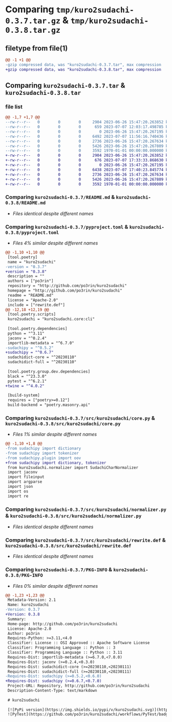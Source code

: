 # Comparing `tmp/kuro2sudachi-0.3.7.tar.gz` & `tmp/kuro2sudachi-0.3.8.tar.gz`

## filetype from file(1)

```diff
@@ -1 +1 @@
-gzip compressed data, was "kuro2sudachi-0.3.7.tar", max compression
+gzip compressed data, was "kuro2sudachi-0.3.8.tar", max compression
```

## Comparing `kuro2sudachi-0.3.7.tar` & `kuro2sudachi-0.3.8.tar`

### file list

```diff
@@ -1,7 +1,7 @@
--rw-r--r--   0        0        0     2904 2023-06-26 15:47:20.263852 kuro2sudachi-0.3.7/README.md
--rw-r--r--   0        0        0      659 2023-07-07 12:03:17.498785 kuro2sudachi-0.3.7/pyproject.toml
--rw-r--r--   0        0        0        0 2023-06-26 15:47:20.267195 kuro2sudachi-0.3.7/src/kuro2sudachi/__init__.py
--rw-r--r--   0        0        0     6492 2023-07-07 11:56:16.740436 kuro2sudachi-0.3.7/src/kuro2sudachi/core.py
--rw-r--r--   0        0        0     2736 2023-06-26 15:47:20.267634 kuro2sudachi-0.3.7/src/kuro2sudachi/normalizer.py
--rw-r--r--   0        0        0     5426 2023-06-26 15:47:20.267809 kuro2sudachi-0.3.7/src/kuro2sudachi/rewrite.def
--rw-r--r--   0        0        0     3592 1970-01-01 00:00:00.000000 kuro2sudachi-0.3.7/PKG-INFO
+-rw-r--r--   0        0        0     2904 2023-06-26 15:47:20.263852 kuro2sudachi-0.3.8/README.md
+-rw-r--r--   0        0        0      676 2023-07-07 17:33:33.868630 kuro2sudachi-0.3.8/pyproject.toml
+-rw-r--r--   0        0        0        0 2023-06-26 15:47:20.267195 kuro2sudachi-0.3.8/src/kuro2sudachi/__init__.py
+-rw-r--r--   0        0        0     6438 2023-07-07 17:40:23.845774 kuro2sudachi-0.3.8/src/kuro2sudachi/core.py
+-rw-r--r--   0        0        0     2736 2023-06-26 15:47:20.267634 kuro2sudachi-0.3.8/src/kuro2sudachi/normalizer.py
+-rw-r--r--   0        0        0     5426 2023-06-26 15:47:20.267809 kuro2sudachi-0.3.8/src/kuro2sudachi/rewrite.def
+-rw-r--r--   0        0        0     3592 1970-01-01 00:00:00.000000 kuro2sudachi-0.3.8/PKG-INFO
```

### Comparing `kuro2sudachi-0.3.7/README.md` & `kuro2sudachi-0.3.8/README.md`

 * *Files identical despite different names*

### Comparing `kuro2sudachi-0.3.7/pyproject.toml` & `kuro2sudachi-0.3.8/pyproject.toml`

 * *Files 4% similar despite different names*

```diff
@@ -1,10 +1,10 @@
 [tool.poetry]
 name = "kuro2sudachi"
-version = "0.3.7"
+version = "0.3.8"
 description = ""
 authors = ["po3rin"]
 repository = "http://github.com/po3rin/kuro2sudachi"
 homepage = "http://github.com/po3rin/kuro2sudachi"
 readme = "README.md"
 license = "Apache-2.0"
 include = ["rewrite.def"]
@@ -12,18 +12,19 @@
 [tool.poetry.scripts]
 kuro2sudachi = "kuro2sudachi.core:cli"
 
 [tool.poetry.dependencies]
 python = "^3.11"
 jaconv = "^0.2.4"
 importlib-metadata = "^6.7.0"
-sudachipy = "^0.5.2"
+sudachipy = "^0.6.7"
 sudachidict-core = "^20230110"
 sudachidict-full = "^20230110"
 
 [tool.poetry.group.dev.dependencies]
 black = "^23.3.0"
 pytest = "^6.2.1"
+twine = "^4.0.2"
 
 [build-system]
 requires = ["poetry>=0.12"]
 build-backend = "poetry.masonry.api"
```

### Comparing `kuro2sudachi-0.3.7/src/kuro2sudachi/core.py` & `kuro2sudachi-0.3.8/src/kuro2sudachi/core.py`

 * *Files 1% similar despite different names*

```diff
@@ -1,10 +1,8 @@
-from sudachipy import dictionary
-from sudachipy import tokenizer
-from sudachipy.plugin import oov
+from sudachipy import dictionary, tokenizer
 from kuro2sudachi.normalizer import SudachiCharNormalizer
 import jaconv
 import fileinput
 import argparse
 import json
 import os
 import re
```

### Comparing `kuro2sudachi-0.3.7/src/kuro2sudachi/normalizer.py` & `kuro2sudachi-0.3.8/src/kuro2sudachi/normalizer.py`

 * *Files identical despite different names*

### Comparing `kuro2sudachi-0.3.7/src/kuro2sudachi/rewrite.def` & `kuro2sudachi-0.3.8/src/kuro2sudachi/rewrite.def`

 * *Files identical despite different names*

### Comparing `kuro2sudachi-0.3.7/PKG-INFO` & `kuro2sudachi-0.3.8/PKG-INFO`

 * *Files 0% similar despite different names*

```diff
@@ -1,23 +1,23 @@
 Metadata-Version: 2.1
 Name: kuro2sudachi
-Version: 0.3.7
+Version: 0.3.8
 Summary: 
 Home-page: http://github.com/po3rin/kuro2sudachi
 License: Apache-2.0
 Author: po3rin
 Requires-Python: >=3.11,<4.0
 Classifier: License :: OSI Approved :: Apache Software License
 Classifier: Programming Language :: Python :: 3
 Classifier: Programming Language :: Python :: 3.11
 Requires-Dist: importlib-metadata (>=6.7.0,<7.0.0)
 Requires-Dist: jaconv (>=0.2.4,<0.3.0)
 Requires-Dist: sudachidict-core (>=20230110,<20230111)
 Requires-Dist: sudachidict-full (>=20230110,<20230111)
-Requires-Dist: sudachipy (>=0.5.2,<0.6.0)
+Requires-Dist: sudachipy (>=0.6.7,<0.7.0)
 Project-URL: Repository, http://github.com/po3rin/kuro2sudachi
 Description-Content-Type: text/markdown
 
 # kuro2sudachi
 
 [![PyPi version](https://img.shields.io/pypi/v/kuro2sudachi.svg)](https://pypi.python.org/pypi/kuro2sudachi/)
 ![PyTest](https://github.com/po3rin/kuro2sudachi/workflows/PyTest/badge.svg)
```

